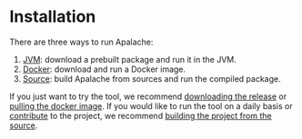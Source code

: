 # Installation

There are three ways to run Apalache:

  1. [JVM](./jvm.md): download a prebuilt package and run it in the JVM.
  1. [Docker](./docker.md): download and run a Docker image.
  1. [Source](./source.md): build Apalache from sources and run the compiled package.

If you just want to try the tool, we recommend [downloading the
release](./jmv.md) or [pulling the docker image](./docker.md). If you would like
to run the tool on a daily basis or [contribute][] to the project, we recommend
[building the project from the source](./source.md).

[contribute]: https://github.com/informalsystems/apalache/blob/unstable/CONTRIBUTING.md
